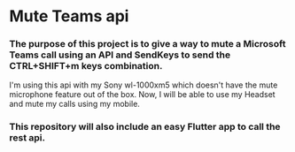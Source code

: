 # Mute Teams api
### The purpose of this project is to give a way to mute a Microsoft Teams call using an API and SendKeys to send the CTRL+SHIFT+m keys combination.
I'm using this api with my Sony wl-1000xm5 which doesn't have the mute microphone feature out of the box. Now, I will be able to use my Headset and mute my calls using my mobile.

### This repository will also include an easy Flutter app to call the rest api. 
